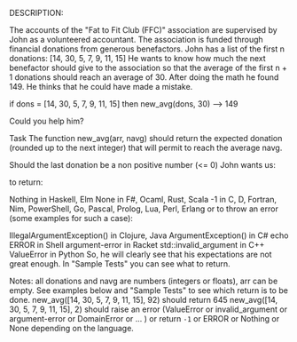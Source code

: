DESCRIPTION:

The accounts of the "Fat to Fit Club (FFC)" association are supervised by John as a volunteered accountant. The association is funded through financial donations from generous benefactors. John has a list of the first n donations: [14, 30, 5, 7, 9, 11, 15] He wants to know how much the next benefactor should give to the association so that the average of the first n + 1 donations should reach an average of 30. After doing the math he found 149. He thinks that he could have made a mistake.

if dons = [14, 30, 5, 7, 9, 11, 15] then new_avg(dons, 30) --> 149

Could you help him?

Task
The function new_avg(arr, navg) should return the expected donation (rounded up to the next integer) that will permit to reach the average navg.

Should the last donation be a non positive number (<= 0) John wants us:

to return:

Nothing in Haskell, Elm
None in F#, Ocaml, Rust, Scala
-1 in C, D, Fortran, Nim, PowerShell, Go, Pascal, Prolog, Lua, Perl, Erlang
or to throw an error (some examples for such a case):

IllegalArgumentException() in Clojure, Java
ArgumentException() in C#
echo ERROR in Shell
argument-error in Racket
std::invalid_argument in C++
ValueError in Python
So, he will clearly see that his expectations are not great enough. In "Sample Tests" you can see what to return.

Notes:
all donations and navg are numbers (integers or floats), arr can be empty.
See examples below and "Sample Tests" to see which return is to be done.
new_avg([14, 30, 5, 7, 9, 11, 15], 92) should return 645
new_avg([14, 30, 5, 7, 9, 11, 15], 2) 
should raise an error (ValueError or invalid_argument or argument-error or DomainError or ... ) 
or return `-1` or ERROR or Nothing or None depending on the language.